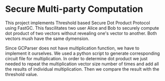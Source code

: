 # Secure Multi-party Computation
This project implements Threshold based Secure Dot Product Protocol using FastGC. This fascilitates two user Alice and Bob to securely compute dot product of two vectors without revealing one's vector to another. Both vectors mush have the same dymension.

Since GCParser does not have multiplication function, we have to implement it ourselves. We used a python script to generate corresponding circuit file for multiplication. In order to determine dot product we just needed to repeat the multiplication vector size number of times and add all the results of individual multiplication. Then we compare the result with the threshold value.

